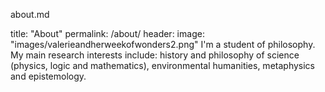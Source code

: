 about.md

title: "About"
permalink: /about/
header:
 image: "images/valerieandherweekofwonders2.png"
 I'm a student of philosophy. My main research interests include: history and philosophy of science (physics, logic and mathematics), environmental humanities, metaphysics and epistemology.
